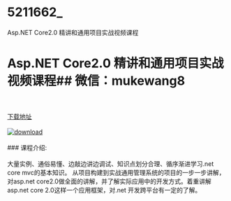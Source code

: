 # 5211662_
Asp.NET Core2.0 精讲和通用项目实战视频课程
# Asp.NET Core2.0 精讲和通用项目实战视频课程## 微信：mukewang8
<br/></br>[下载地址](http://www.36tz.cn/article/5211662 "下载地址")
<br/></br>[![download](http://36tz.cn/muke_img/2020_03_2-182-300x194.png "下载地址")](http://www.36tz.cn/article/5211662 "下载地址")
<br/></br>### 课程介绍:<br/></br>大量实例、通俗易懂、边敲边讲边调试、知识点划分合理、循序渐进学习.net core mvc的基本知识。
从项目构建到实战通用管理系统的项目的一步一步讲解，对asp.net core2.0做全面的讲解，并了解实际应用中的开发方式。着重讲解asp.net core 2.0这样一个应用框架，对.net 开发跨平台有一定的了解。


